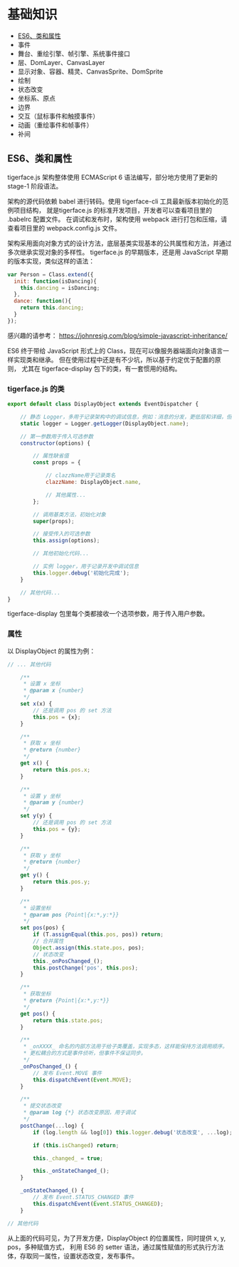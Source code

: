 # 基础知识

* [ES6、类和属性](#es6类和属性)
* 事件
* 舞台、重绘引擎、帧引擎、系统事件接口
* 层、DomLayer、CanvasLayer
* 显示对象、容器、精灵、CanvasSprite、DomSprite
* 绘制
* 状态改变
* 坐标系、原点
* 边界
* 交互（鼠标事件和触摸事件）
* 动画（重绘事件和帧事件）
* 补间

## ES6、类和属性

tigerface.js 架构整体使用 ECMAScript 6 语法编写，部分地方使用了更新的
stage-1 阶段语法。

架构的源代码依赖 babel 进行转码。使用 tigerface-cli 工具最新版本初始化的范例项目结构，
就是tigerface.js 的标准开发项目，开发者可以查看项目里的 .babelrc 配置文件。
在调试和发布时，架构使用 webpack 进行打包和压缩，请查看项目里的 webpack.config.js 文件。

架构采用面向对象方式的设计方法，底层基类实现基本的公共属性和方法，并通过多次继承实现对象的多样性。
tigerface.js 的早期版本，还是用 JavaScript 早期的版本实现，类似这样的语法：
```javascript
var Person = Class.extend({
  init: function(isDancing){
    this.dancing = isDancing;
  },
  dance: function(){
    return this.dancing;
  }
});
```
感兴趣的请参考： https://johnresig.com/blog/simple-javascript-inheritance/

ES6 终于带给 JavaScript 形式上的 Class，现在可以像服务器端面向对象语言一样实现类和继承。
但在使用过程中还是有不少坑，所以基于约定优于配置的原则，
尤其在 tigerface-display 包下的类，有一套惯用的结构。

### tigerface.js 的类
```javascript
export default class DisplayObject extends EventDispatcher {

    // 静态 Logger，多用于记录架构中的调试信息，例如：消息的分发，更低层和详细，但方便屏蔽
    static logger = Logger.getLogger(DisplayObject.name);

    // 第一参数用于传入可选参数
    constructor(options) {

        // 属性缺省值
        const props = {

            // clazzName用于记录类名
            clazzName: DisplayObject.name,

            // 其他属性...
        };

        // 调用基类方法，初始化对象
        super(props);

        // 接受传入的可选参数
        this.assign(options);

        // 其他初始化代码...

        // 实例 logger，用于记录开发中调试信息
        this.logger.debug('初始化完成');
    }

    // 其他代码...
}
```
tigerface-display 包里每个类都接收一个选项参数，用于传入用户参数。

### 属性

以 DisplayObject 的属性为例：
```javascript
// ... 其他代码

    /**
     * 设置 x 坐标
     * @param x {number}
     */
    set x(x) {
        // 还是调用 pos 的 set 方法
        this.pos = {x};
    }

    /**
     * 获取 x 坐标
     * @return {number}
     */
    get x() {
        return this.pos.x;
    }

    /**
     * 设置 y 坐标
     * @param y {number}
     */
    set y(y) {
        // 还是调用 pos 的 set 方法
        this.pos = {y};
    }

    /**
     * 获取 y 坐标
     * @return {number}
     */
    get y() {
        return this.pos.y;
    }

    /**
     * 设置坐标
     * @param pos {Point|{x:*,y:*}}
     */
    set pos(pos) {
        if (T.assignEqual(this.pos, pos)) return;
        // 合并属性
        Object.assign(this.state.pos, pos);
        // 状态改变
        this._onPosChanged_();
        this.postChange('pos', this.pos);
    }

    /**
     * 获取坐标
     * @return {Point|{x:*,y:*}}
     */
    get pos() {
        return this.state.pos;
    }

    /**
     * _onXXXX_ 命名的内部方法用于给子类覆盖，实现多态，这样能保持方法调用顺序。
     * 更松耦合的方式是事件侦听，但事件不保证同步。
     */
    _onPosChanged_() {
        // 发布 Event.MOVE 事件
        this.dispatchEvent(Event.MOVE);
    }

    /**
     * 提交状态改变
     * @param log {*} 状态改变原因，用于调试
     */
    postChange(...log) {
        if (log.length && log[0]) this.logger.debug('状态改变', ...log);

        if (this.isChanged) return;

        this._changed_ = true;

        this._onStateChanged_();
    }

    _onStateChanged_() {
        // 发布 Event.STATUS_CHANGED 事件
        this.dispatchEvent(Event.STATUS_CHANGED);
    }

// 其他代码
```
从上面的代码可见，为了开发方便，DisplayObject 的位置属性，同时提供 x, y, pos，多种赋值方式，
利用 ES6 的 setter 语法，通过属性赋值的形式执行方法体，存取同一属性，设置状态改变，发布事件。

